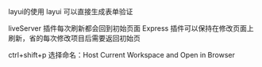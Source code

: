 layui的使用
layui 可以直接生成表单验证

liveServer 插件每次刷新都会回到初始页面
Express 插件可以保持在修改页面上刷新，省的每次修改项目后需要返回初始页

ctrl+shift+p  选择命名：Host Current Workspace and Open in Browser